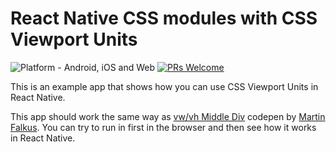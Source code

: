 # React Native CSS modules with CSS Viewport Units

![Platform - Android, iOS and Web](https://img.shields.io/badge/platform-Android%20%7C%20iOS%20%7C%20Web-blue.svg)
[![PRs Welcome](https://img.shields.io/badge/PRs-welcome-brightgreen.svg)](https://egghead.io/courses/how-to-contribute-to-an-open-source-project-on-github)

This is an example app that shows how you can use CSS Viewport Units in React Native.

This app should work the same way as [vw/vh Middle Div](https://codepen.io/falkus/pen/LkmLJR) codepen by [Martin Falkus](https://codepen.io/falkus/). You can try to run in first in the browser and then see how it works in React Native.
